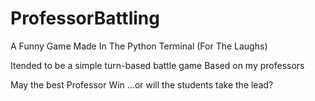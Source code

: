 # ProfessorBattling
A Funny Game Made In The Python Terminal (For The Laughs)

Itended to be a simple turn-based battle game
Based on my professors

May the best Professor Win
...or will the students take the lead?
